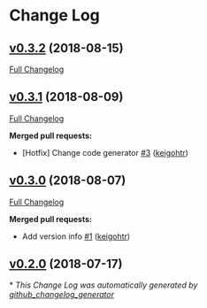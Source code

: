 # Change Log

## [v0.3.2](https://github.com/drucker/drucker-grpc-proto/tree/v0.3.2) (2018-08-15)
[Full Changelog](https://github.com/drucker/drucker-grpc-proto/compare/v0.3.1...v0.3.2)

## [v0.3.1](https://github.com/drucker/drucker-grpc-proto/tree/v0.3.1) (2018-08-09)
[Full Changelog](https://github.com/drucker/drucker-grpc-proto/compare/v0.3.0...v0.3.1)

**Merged pull requests:**

- \[Hotfix\] Change code generator [\#3](https://github.com/drucker/drucker-grpc-proto/pull/3) ([keigohtr](https://github.com/keigohtr))

## [v0.3.0](https://github.com/drucker/drucker-grpc-proto/tree/v0.3.0) (2018-08-07)
[Full Changelog](https://github.com/drucker/drucker-grpc-proto/compare/v0.2.0...v0.3.0)

**Merged pull requests:**

- Add version info [\#1](https://github.com/drucker/drucker-grpc-proto/pull/1) ([keigohtr](https://github.com/keigohtr))

## [v0.2.0](https://github.com/drucker/drucker-grpc-proto/tree/v0.2.0) (2018-07-17)


\* *This Change Log was automatically generated by [github_changelog_generator](https://github.com/skywinder/Github-Changelog-Generator)*